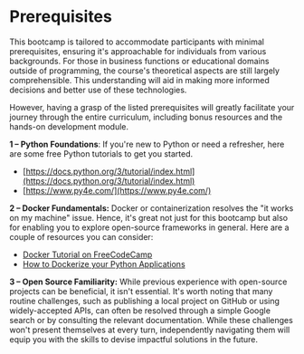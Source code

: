 # Prerequisites

This bootcamp is tailored to accommodate participants with minimal prerequisites, ensuring it's approachable for individuals from various backgrounds. For those in business functions or educational domains outside of programming, the course's theoretical aspects are still largely comprehensible. This understanding will aid in making more informed decisions and better use of these technologies.&#x20;

However, having a grasp of the listed prerequisites will greatly facilitate your journey through the entire curriculum, including bonus resources and the hands-on development module.

**1 – Python Foundations**: If you're new to Python or need a refresher, here are some free Python tutorials to get you started.

* [https://docs.python.org/3/tutorial/index.html](https://docs.python.org/3/tutorial/index.html)
* [https://www.py4e.com/](https://www.py4e.com/)

**2 – Docker Fundamentals:** Docker or containerization resolves the "it works on my machine" issue. Hence, it's great not just for this bootcamp but also for enabling you to explore open-source frameworks in general. Here are a couple of resources you can consider:&#x20;

* [Docker Tutorial on FreeCodeCamp](https://youtu.be/fqMOX6JJhGo)
* [How to Dockerize your Python Applications](https://youtu.be/0UG2x2iWerk)

**3 – Open Source Familiarity:** While previous experience with open-source projects can be beneficial, it isn't essential. It's worth noting that many routine challenges, such as publishing a local project on GitHub or using widely-accepted APIs, can often be resolved through a simple Google search or by consulting the relevant documentation. While these challenges won't present themselves at every turn, independently navigating them will equip you with the skills to devise impactful solutions in the future.



